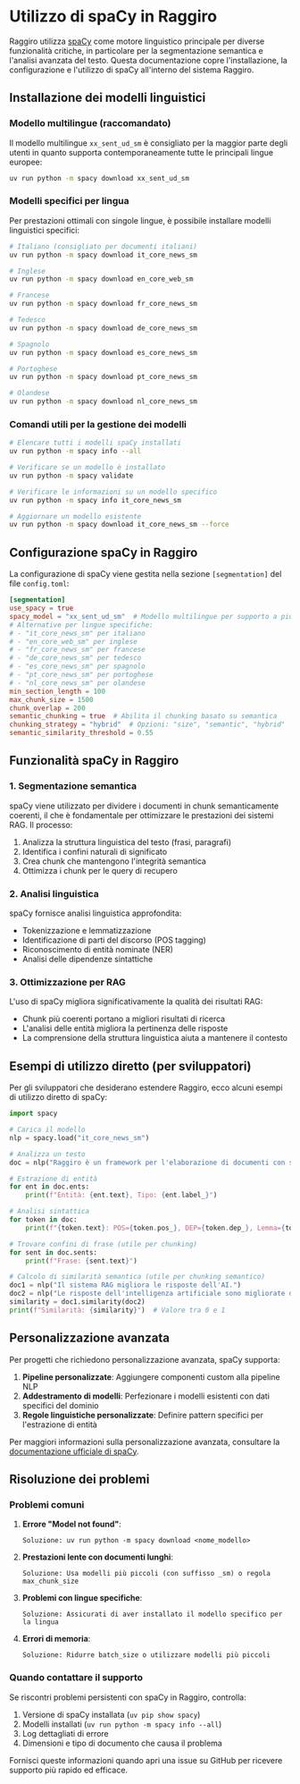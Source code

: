 # Utilizzo di spaCy in Raggiro

Raggiro utilizza [spaCy](https://spacy.io/) come motore linguistico principale per diverse funzionalità critiche, in particolare per la segmentazione semantica e l'analisi avanzata del testo. Questa documentazione copre l'installazione, la configurazione e l'utilizzo di spaCy all'interno del sistema Raggiro.

## Installazione dei modelli linguistici

### Modello multilingue (raccomandato)

Il modello multilingue `xx_sent_ud_sm` è consigliato per la maggior parte degli utenti in quanto supporta contemporaneamente tutte le principali lingue europee:

```bash
uv run python -m spacy download xx_sent_ud_sm
```

### Modelli specifici per lingua

Per prestazioni ottimali con singole lingue, è possibile installare modelli linguistici specifici:

```bash
# Italiano (consigliato per documenti italiani)
uv run python -m spacy download it_core_news_sm

# Inglese
uv run python -m spacy download en_core_web_sm

# Francese
uv run python -m spacy download fr_core_news_sm

# Tedesco
uv run python -m spacy download de_core_news_sm

# Spagnolo
uv run python -m spacy download es_core_news_sm

# Portoghese
uv run python -m spacy download pt_core_news_sm

# Olandese
uv run python -m spacy download nl_core_news_sm
```

### Comandi utili per la gestione dei modelli

```bash
# Elencare tutti i modelli spaCy installati
uv run python -m spacy info --all

# Verificare se un modello è installato
uv run python -m spacy validate

# Verificare le informazioni su un modello specifico
uv run python -m spacy info it_core_news_sm

# Aggiornare un modello esistente
uv run python -m spacy download it_core_news_sm --force
```

## Configurazione spaCy in Raggiro

La configurazione di spaCy viene gestita nella sezione `[segmentation]` del file `config.toml`:

```toml
[segmentation]
use_spacy = true
spacy_model = "xx_sent_ud_sm"  # Modello multilingue per supporto a più lingue
# Alternative per lingue specifiche:
# - "it_core_news_sm" per italiano
# - "en_core_web_sm" per inglese
# - "fr_core_news_sm" per francese
# - "de_core_news_sm" per tedesco
# - "es_core_news_sm" per spagnolo
# - "pt_core_news_sm" per portoghese
# - "nl_core_news_sm" per olandese
min_section_length = 100
max_chunk_size = 1500
chunk_overlap = 200
semantic_chunking = true  # Abilita il chunking basato su semantica
chunking_strategy = "hybrid"  # Opzioni: "size", "semantic", "hybrid"
semantic_similarity_threshold = 0.55
```

## Funzionalità spaCy in Raggiro

### 1. Segmentazione semantica

spaCy viene utilizzato per dividere i documenti in chunk semanticamente coerenti, il che è fondamentale per ottimizzare le prestazioni dei sistemi RAG. Il processo:

1. Analizza la struttura linguistica del testo (frasi, paragrafi)
2. Identifica i confini naturali di significato
3. Crea chunk che mantengono l'integrità semantica
4. Ottimizza i chunk per le query di recupero

### 2. Analisi linguistica

spaCy fornisce analisi linguistica approfondita:

- Tokenizzazione e lemmatizzazione
- Identificazione di parti del discorso (POS tagging)
- Riconoscimento di entità nominate (NER)
- Analisi delle dipendenze sintattiche

### 3. Ottimizzazione per RAG

L'uso di spaCy migliora significativamente la qualità dei risultati RAG:

- Chunk più coerenti portano a migliori risultati di ricerca
- L'analisi delle entità migliora la pertinenza delle risposte
- La comprensione della struttura linguistica aiuta a mantenere il contesto

## Esempi di utilizzo diretto (per sviluppatori)

Per gli sviluppatori che desiderano estendere Raggiro, ecco alcuni esempi di utilizzo diretto di spaCy:

```python
import spacy

# Carica il modello
nlp = spacy.load("it_core_news_sm")

# Analizza un testo
doc = nlp("Raggiro è un framework per l'elaborazione di documenti con supporto RAG.")

# Estrazione di entità
for ent in doc.ents:
    print(f"Entità: {ent.text}, Tipo: {ent.label_}")

# Analisi sintattica
for token in doc:
    print(f"{token.text}: POS={token.pos_}, DEP={token.dep_}, Lemma={token.lemma_}")

# Trovare confini di frase (utile per chunking)
for sent in doc.sents:
    print(f"Frase: {sent.text}")

# Calcolo di similarità semantica (utile per chunking semantico)
doc1 = nlp("Il sistema RAG migliora le risposte dell'AI.")
doc2 = nlp("Le risposte dell'intelligenza artificiale sono migliorate dal RAG.")
similarity = doc1.similarity(doc2)
print(f"Similarità: {similarity}")  # Valore tra 0 e 1
```

## Personalizzazione avanzata

Per progetti che richiedono personalizzazione avanzata, spaCy supporta:

1. **Pipeline personalizzate**: Aggiungere componenti custom alla pipeline NLP
2. **Addestramento di modelli**: Perfezionare i modelli esistenti con dati specifici del dominio
3. **Regole linguistiche personalizzate**: Definire pattern specifici per l'estrazione di entità

Per maggiori informazioni sulla personalizzazione avanzata, consultare la [documentazione ufficiale di spaCy](https://spacy.io/usage/training).

## Risoluzione dei problemi

### Problemi comuni

1. **Errore "Model not found"**:
   ```
   Soluzione: uv run python -m spacy download <nome_modello>
   ```

2. **Prestazioni lente con documenti lunghi**:
   ```
   Soluzione: Usa modelli più piccoli (con suffisso _sm) o regola max_chunk_size
   ```

3. **Problemi con lingue specifiche**:
   ```
   Soluzione: Assicurati di aver installato il modello specifico per la lingua
   ```

4. **Errori di memoria**:
   ```
   Soluzione: Ridurre batch_size o utilizzare modelli più piccoli
   ```

### Quando contattare il supporto

Se riscontri problemi persistenti con spaCy in Raggiro, controlla:

1. Versione di spaCy installata (`uv pip show spacy`)
2. Modelli installati (`uv run python -m spacy info --all`)
3. Log dettagliati di errore
4. Dimensioni e tipo di documento che causa il problema

Fornisci queste informazioni quando apri una issue su GitHub per ricevere supporto più rapido ed efficace.